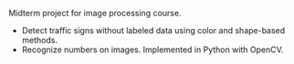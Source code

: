 Midterm project for image processing course. 
- Detect traffic signs without labeled data using color and shape-based methods.
- Recognize numbers on images.
Implemented in Python with OpenCV.
